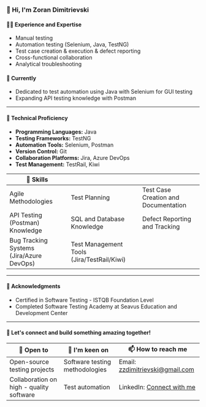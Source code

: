 ### 👋 Hi, I'm Zoran Dimitrievski

#### 👨‍💻 Experience and Expertise
- Manual testing
- Automation testing (Selenium, Java, TestNG)
- Test case creation & execution & defect reporting
- Cross-functional collaboration
- Analytical troubleshooting


#### 🌱 Currently
- Dedicated to test automation using Java with Selenium for GUI testing
- Expanding API testing knowledge with Postman

---


#### 🚀 Technical Proficiency
- **Programming Languages:** Java
- **Testing Frameworks:** TestNG
- **Automation Tools:** Selenium, Postman
- **Version Control:** Git
- **Collaboration Platforms:** Jira, Azure DevOps
- **Test Management:** TestRail, Kiwi




| 💪 Skills                                                         |                |                                      |
| ------------------------------------------------------------------ | -------------- | ------------------------------------ |
| Agile Methodologies                                               | Test Planning | Test Case Creation and Documentation |
| API Testing (Postman) Knowledge                                   | SQL and Database Knowledge           | Defect Reporting and Tracking         |
| Bug Tracking Systems (Jira/Azure DevOps)                          | Test Management Tools (Jira/TestRail/Kiwi) |                                      |


---

#### 🌟 Acknowledgments
- Certified in Software Testing - ISTQB Foundation Level
- Completed Software Testing Academy at Seavus Education and Development Center

---
#### 🤝 Let's connect and build something amazing together!
| 💞️ Open to                                                         |    👀 I'm keen on             |        📫 How to reach me                                |
| ------------------------------------------------------------------ | -------------- | ------------------------------------ |
| Open-source testing projects                                               | Software testing methodologies | Email: [zzdimitrievski@gmail.com](mailto:zzdimitrievski@gmail.com)
| Collaboration on high - quality software                                         | Test automation                | LinkedIn: [Connect with me](https://www.linkedin.com/in/zoran-dimitrievski/)             |
                                                        

